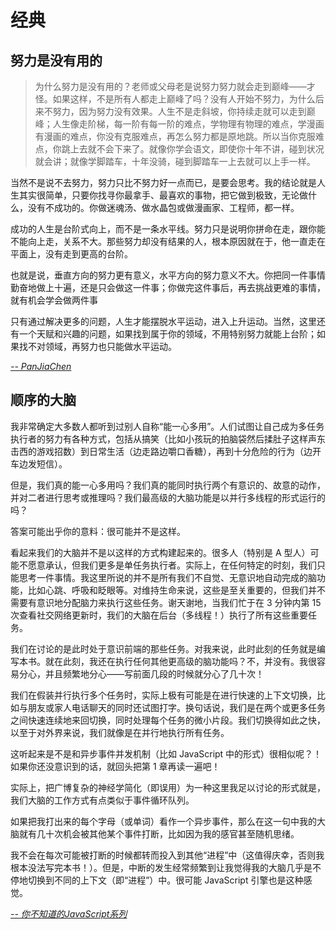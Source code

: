 # 经典

## 努力是没有用的
 
> 为什么努力是没有用的？老师或父母老是说努力努力就会走到巅峰——才怪。如果这样，不是所有人都走上巅峰了吗？没有人开始不努力，为什么后来不努力，因为努力没有效果。人生不是走斜坡，你持续走就可以走到巅峰；人生像走阶梯，每一阶有每一阶的难点，学物理有物理的难点，学漫画有漫画的难点，你没有克服难点，再怎么努力都是原地跳。所以当你克服难点，你跳上去就不会下来了。就像你学会语文，即使你十年不讲，碰到状况就会讲；就像学脚踏车，十年没骑，碰到脚踏车一上去就可以上手一样。

当然不是说不去努力，努力只比不努力好一点而已，是要会思考。我的结论就是人生其实很简单，只要你找寻你最拿手、最喜欢的事物，把它做到极致，无论做什么，没有不成功的。你做迷魂汤、做水晶包或做漫画家、工程师，都一样。

成功的人生是台阶式向上，而不是一条水平线。努力只是说明你拼命在走，跟你能不能向上走，关系不大。那些努力却没有结果的人，根本原因就在于，他一直走在平面上，没有走到更高的台阶。

也就是说，垂直方向的努力更有意义，水平方向的努力意义不大。你把同一件事情勤奋地做上十遍，还是只会做这一件事；你做完这件事后，再去挑战更难的事情，就有机会学会做两件事

只有通过解决更多的问题，人生才能摆脱水平运动，进入上升运动。当然，这里还有一个天赋和兴趣的问题，如果找到属于你的领域，不用特别努力就能上台阶；如果找不对领域，再努力也只能做水平运动。

<cite>[-- PanJiaChen](https://panjiachen.github.io/awesome-bookmarks/blog/other.html#%E5%8A%AA%E5%8A%9B%E6%98%AF%E6%B2%A1%E6%9C%89%E7%94%A8%E7%9A%84)</cite>

## 顺序的大脑

我非常确定大多数人都听到过别人自称“能一心多用”。人们试图让自己成为多任务执行者的努力有各种方式，包括从搞笑（比如小孩玩的拍脑袋然后揉肚子这样声东击西的游戏招数）到日常生活（边走路边嚼口香糖），再到十分危险的行为（边开车边发短信）。

但是，我们真的能一心多用吗？我们真的能同时执行两个有意识的、故意的动作，并对二者进行思考或推理吗？我们最高级的大脑功能是以并行多线程的形式运行的吗？

答案可能出乎你的意料：很可能并不是这样。

看起来我们的大脑并不是以这样的方式构建起来的。很多人（特别是 A 型人）可能不愿意承认，但我们更多是单任务执行者。实际上，在任何特定的时刻，我们只能思考一件事情。我这里所说的并不是所有我们不自觉、无意识地自动完成的脑功能，比如心跳、呼吸和眨眼等。对维持生命来说，这些是至关重要的，但我们并不需要有意识地分配脑力来执行这些任务。谢天谢地，当我们忙于在 3 分钟内第 15 次查看社交网络更新时，我们的大脑在后台（多线程！）执行了所有这些重要任务。

我们在讨论的是此时处于意识前端的那些任务。对我来说，此时此刻的任务就是编写本书。就在此刻，我还在执行任何其他更高级的脑功能吗？不，并没有。我很容易分心，并且频繁地分心——写前面几段的时候就分心了几十次！

我们在假装并行执行多个任务时，实际上极有可能是在进行快速的上下文切换，比如与朋友或家人电话聊天的同时还试图打字。换句话说，我们是在两个或更多任务之间快速连续地来回切换，同时处理每个任务的微小片段。我们切换得如此之快，以至于对外界来说，我们就像是在并行地执行所有任务。

这听起来是不是和异步事件并发机制（比如 JavaScript 中的形式）很相似呢？！如果你还没意识到的话，就回头把第 1 章再读一遍吧！

实际上，把广博复杂的神经学简化（即误用）为一种这里我足以讨论的形式就是，我们大脑的工作方式有点类似于事件循环队列。

如果把我打出来的每个字母（或单词）看作一个异步事件，那么在这一句中我的大脑就有几十次机会被其他某个事件打断，比如因为我的感官甚至随机思绪。

我不会在每次可能被打断的时候都转而投入到其他“进程”中（这值得庆幸，否则我根本没法写完本书！）。但是，中断的发生经常频繁到让我觉得我的大脑几乎是不停地切换到不同的上下文（即“进程”）中。很可能 JavaScript 引擎也是这种感觉。

<cite>[-- 你不知道的JavaScript系列](https://github.com/getify/You-Dont-Know-JS/blob/1ed-zh-CN/async%20%26%20performance/ch2.md#%E9%A1%BA%E5%BA%8F%E7%9A%84%E5%A4%A7%E8%84%91)</cite>

